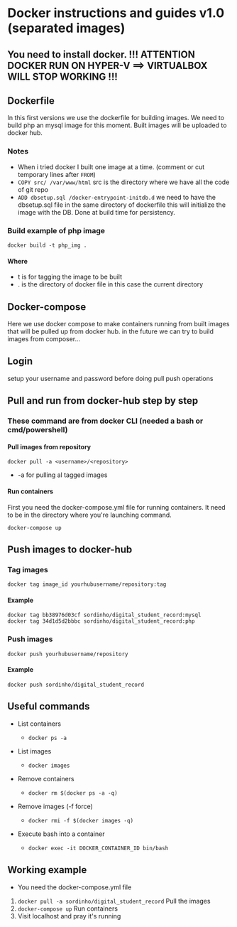 # Docker instructions and guides v1.0 (separated images)

## You need to install docker. !!! ATTENTION DOCKER RUN ON HYPER-V ==> VIRTUALBOX WILL STOP WORKING !!!

## Dockerfile

In this first versions we use the dockerfile for building images. We need to build php an mysql image for this moment.
Built images will be uploaded to docker hub.

### Notes

- When i tried docker I built one image at a time. (comment or cut temporary lines after `FROM`)
- `COPY src/ /var/www/html` src is the directory where we have all the code of git repo
- `ADD dbsetup.sql /docker-entrypoint-initdb.d` we need to have the dbsetup.sql file in the same directory of dockerfile this will initialize the image with the DB. Done at build time for persistency.

### Build example of php image

```
docker build -t php_img .
```

#### Where

- t is for tagging the image to be built
- . is the directory of docker file in this case the current directory

## Docker-compose

Here we use docker compose to make containers running from built images that will be pulled up from docker hub. in the future we can try to build images from composer...

## Login

setup your username and password before doing pull push operations

## Pull and run from docker-hub step by step

### These command are from docker CLI (needed a bash or cmd/powershell)

#### Pull images from repository

```
docker pull -a <username>/<repository>
```

- -a for pulling al tagged images

#### Run containers

First you need the docker-compose.yml file for running containers. It need to be in the directory where you're launching command.

```
docker-compose up
```

## Push images to docker-hub

### Tag images

```
docker tag image_id yourhubusername/repository:tag
```

#### Example

```
docker tag bb38976d03cf sordinho/digital_student_record:mysql
docker tag 34d1d5d2bbbc sordinho/digital_student_record:php
```

### Push images

```
docker push yourhubusername/repository
```

#### Example

```
docker push sordinho/digital_student_record
```

## Useful commands

- List containers

  - `docker ps -a`

- List images

  - `docker images`

- Remove containers

  - `docker rm $(docker ps -a -q)`

- Remove images (-f force)

  - `docker rmi -f $(docker images -q)`

- Execute bash into a container
  - `docker exec -it DOCKER_CONTAINER_ID bin/bash`

## Working example

- You need the docker-compose.yml file

1. `docker pull -a sordinho/digital_student_record` Pull the images
2. `docker-compose up` Run containers
3. Visit localhost and pray it's running

